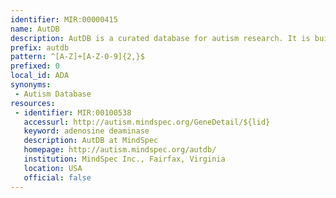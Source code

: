 ```yaml
---
identifier: MIR:00000415
name: AutDB
description: AutDB is a curated database for autism research. It is built on information extracted from the studies on molecular genetics and biology of Autism Spectrum Disorders (ASD). The four modules of AutDB include information on Human Genes, Animal models, Protein Interactions (PIN) and Copy Number Variants (CNV) respectively. It provides an annotated list of ASD candidate genes in the form of reference dataset for interrogating molecular mechanisms underlying the disorder.
prefix: autdb
pattern: ^[A-Z]+[A-Z-0-9]{2,}$
prefixed: 0
local_id: ADA
synonyms:
 - Autism Database
resources:
 - identifier: MIR:00100538
   accessurl: http://autism.mindspec.org/GeneDetail/${lid}
   keyword: adenosine deaminase
   description: AutDB at MindSpec
   homepage: http://autism.mindspec.org/autdb/
   institution: MindSpec Inc., Fairfax, Virginia
   location: USA
   official: false
---
```

